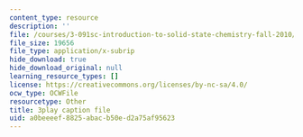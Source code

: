 ```yaml
---
content_type: resource
description: ''
file: /courses/3-091sc-introduction-to-solid-state-chemistry-fall-2010/a0beeeef8825abacb50ed2a75af95623_xEm2h8yiADY.srt
file_size: 19656
file_type: application/x-subrip
hide_download: true
hide_download_original: null
learning_resource_types: []
license: https://creativecommons.org/licenses/by-nc-sa/4.0/
ocw_type: OCWFile
resourcetype: Other
title: 3play caption file
uid: a0beeeef-8825-abac-b50e-d2a75af95623
---
```

